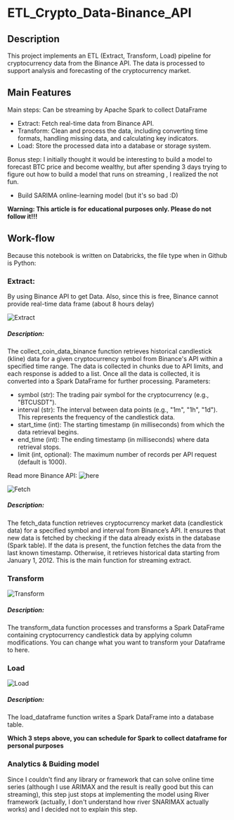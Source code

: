 # ETL_Crypto_Data-Binance_API

## Description

This project implements an ETL (Extract, Transform, Load) pipeline for cryptocurrency data from the Binance API. The data is processed to support analysis and forecasting of the cryptocurrency market.

## Main Features

Main steps: Can be streaming by Apache Spark to collect DataFrame
- Extract: Fetch real-time data from Binance API.
- Transform: Clean and process the data, including converting time formats, handling missing data, and calculating key indicators.
- Load: Store the processed data into a database or storage system.

Bonus step: I initially thought it would be interesting to build a model to forecast BTC price and become wealthy, but after spending 3 days trying to figure out how to build a model that runs on streaming , I realized the not fun.
- Build SARIMA online-learning model (but it's so bad :D)

**Warning: This article is for educational purposes only. Please do not follow it!!!**

## Work-flow

Because this notebook is written on Databricks, the file type when in Github is Python:
### Extract:
By using Binance API to get Data. Also, since this is free, Binance cannot provide real-time data frame (about 8 hours delay)

![Extract](https://github.com/user-attachments/assets/5cd0a4c6-ba9f-40b1-ad57-779389774e16)

##### Description:

The collect_coin_data_binance function retrieves historical candlestick (kline) data for a given cryptocurrency symbol from Binance's API within a specified time range. The data is collected in chunks due to API limits, and each response is added to a list. Once all the data is collected, it is converted into a Spark DataFrame for further processing.
Parameters:
- symbol (str): The trading pair symbol for the cryptocurrency (e.g., "BTCUSDT").
- interval (str): The interval between data points (e.g., "1m", "1h", "1d"). This represents the frequency of the candlestick data.
- start_time (int): The starting timestamp (in milliseconds) from which the data retrieval begins.
- end_time (int): The ending timestamp (in milliseconds) where data retrieval stops.
- limit (int, optional): The maximum number of records per API request (default is 1000).

Read more Binance API: ![here](https://binance-docs.github.io/apidocs/spot/en/)

![Fetch](https://github.com/user-attachments/assets/f7c9b7d7-1cfd-48a3-971f-8f9135639241)

##### Description:

The fetch_data function retrieves cryptocurrency market data (candlestick data) for a specified symbol and interval from Binance’s API. It ensures that new data is fetched by checking if the data already exists in the database (Spark table). If the data is present, the function fetches the data from the last known timestamp. Otherwise, it retrieves historical data starting from January 1, 2012. This is the main function for streaming extract.

### Transform

![Transform](https://github.com/user-attachments/assets/789bad65-0ec7-47c3-9119-8af16f444c43)

##### Description:
The transform_data function processes and transforms a Spark DataFrame containing cryptocurrency candlestick data by applying column modifications. You can change what you want to transform your Dataframe to here.

### Load

![Load](https://github.com/user-attachments/assets/4a807582-fa7c-4e4f-8d07-2df218e2265d)

##### Description:
The load_dataframe function writes a Spark DataFrame into a database table.

**Which 3 steps above, you can schedule for Spark to collect dataframe for personal purposes**

### Analytics & Buiding model
Since I couldn't find any library or framework that can solve online time series (although I use ARIMAX and the result is really good but this can streaming), this step just stops at implementing the model using River framework (actually, I don't understand how river SNARIMAX actually works) and I decided not to explain this step.
